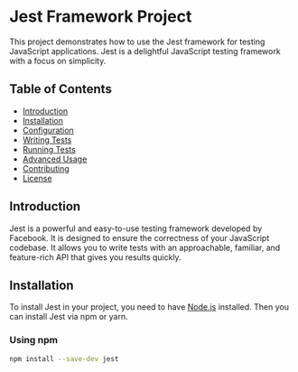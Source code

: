 # Jest Framework Project

This project demonstrates how to use the Jest framework for testing JavaScript applications. Jest is a delightful JavaScript testing framework with a focus on simplicity.

## Table of Contents

- [Introduction](#introduction)
- [Installation](#installation)
- [Configuration](#configuration)
- [Writing Tests](#writing-tests)
- [Running Tests](#running-tests)
- [Advanced Usage](#advanced-usage)
- [Contributing](#contributing)
- [License](#license)

## Introduction

Jest is a powerful and easy-to-use testing framework developed by Facebook. It is designed to ensure the correctness of your JavaScript codebase. It allows you to write tests with an approachable, familiar, and feature-rich API that gives you results quickly.

## Installation

To install Jest in your project, you need to have [Node.js](https://nodejs.org/) installed. Then you can install Jest via npm or yarn.

### Using npm

```bash
npm install --save-dev jest
